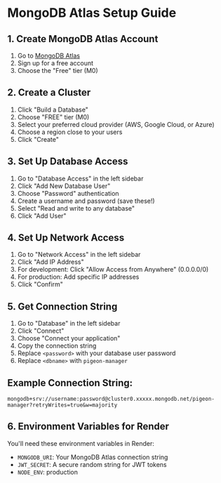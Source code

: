 # MongoDB Atlas Setup Guide

## 1. Create MongoDB Atlas Account
1. Go to [MongoDB Atlas](https://www.mongodb.com/atlas)
2. Sign up for a free account
3. Choose the "Free" tier (M0)

## 2. Create a Cluster
1. Click "Build a Database"
2. Choose "FREE" tier (M0)
3. Select your preferred cloud provider (AWS, Google Cloud, or Azure)
4. Choose a region close to your users
5. Click "Create"

## 3. Set Up Database Access
1. Go to "Database Access" in the left sidebar
2. Click "Add New Database User"
3. Choose "Password" authentication
4. Create a username and password (save these!)
5. Select "Read and write to any database"
6. Click "Add User"

## 4. Set Up Network Access
1. Go to "Network Access" in the left sidebar
2. Click "Add IP Address"
3. For development: Click "Allow Access from Anywhere" (0.0.0.0/0)
4. For production: Add specific IP addresses
5. Click "Confirm"

## 5. Get Connection String
1. Go to "Database" in the left sidebar
2. Click "Connect"
3. Choose "Connect your application"
4. Copy the connection string
5. Replace `<password>` with your database user password
6. Replace `<dbname>` with `pigeon-manager`

## Example Connection String:
```
mongodb+srv://username:password@cluster0.xxxxx.mongodb.net/pigeon-manager?retryWrites=true&w=majority
```

## 6. Environment Variables for Render
You'll need these environment variables in Render:
- `MONGODB_URI`: Your MongoDB Atlas connection string
- `JWT_SECRET`: A secure random string for JWT tokens
- `NODE_ENV`: production 